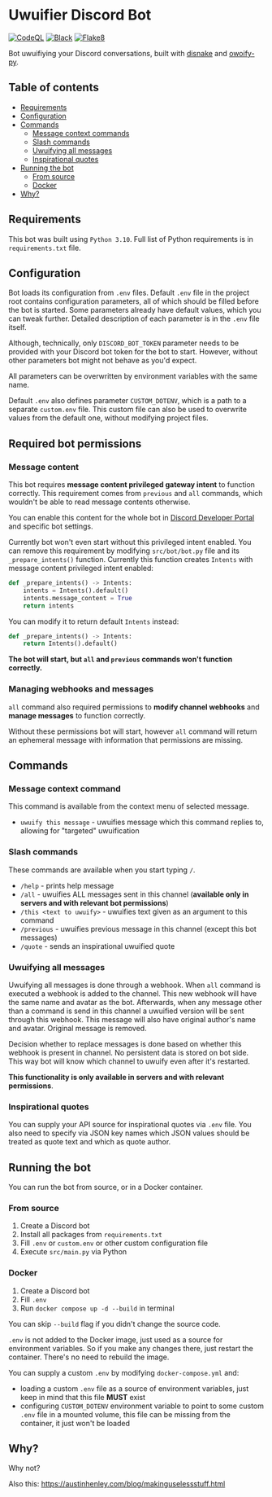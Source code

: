 # Uwuifier Discord Bot

[![CodeQL](https://github.com/Electronic-Mango/philosopher-discord-bot/actions/workflows/codeql.yml/badge.svg)](https://github.com/Electronic-Mango/philosopher-discord-bot/actions/workflows/codeql.yml)
[![Black](https://github.com/Electronic-Mango/philosopher-discord-bot/actions/workflows/black.yml/badge.svg)](https://github.com/Electronic-Mango/philosopher-discord-bot/actions/workflows/black.yml)
[![Flake8](https://github.com/Electronic-Mango/philosopher-discord-bot/actions/workflows/flake8.yml/badge.svg)](https://github.com/Electronic-Mango/philosopher-discord-bot/actions/workflows/flake8.yml)

Bot uwuifiying your Discord conversations, built with [disnake](https://github.com/DisnakeDev/disnake) and [owoify-py](https://github.com/deadshot465/owoify-py).



## Table of contents

- [Requirements](#requirements)
- [Configuration](#configuration)
- [Commands](#commands)
  - [Message context commands](#message-context-commands)
  - [Slash commands](#slash-commands)
  - [Uwuifying all messages](#uwuifying-all-messages)
  - [Inspirational quotes](#inspirational-quotes)
- [Running the bot](#running-the-bot)
  - [From source](#from-source)
  - [Docker](#docker)
- [Why?](#why)



## Requirements

This bot was built using `Python 3.10`.
Full list of Python requirements is in `requirements.txt` file.



## Configuration

Bot loads its configuration from `.env` files.
Default `.env` file in the project root contains configuration parameters, all of which should be filled before the bot is started.
Some parameters already have default values, which you can tweak further.
Detailed description of each parameter is in the `.env` file itself.

Although, technically, only `DISCORD_BOT_TOKEN` parameter needs to be provided with your Discord bot token for the bot to start.
However, without other parameters bot might not behave as you'd expect.

All parameters can be overwritten by environment variables with the same name.

Default `.env` also defines parameter `CUSTOM_DOTENV`, which is a path to a separate `custom.env` file.
This custom file can also be used to overwrite values from the default one, without modifying project files.



## Required bot permissions

### Message content

This bot requires **message content privileged gateway intent** to function correctly.
This requirement comes from `previous` and `all` commands, which wouldn't be able to read message contents otherwise.

You can enable this content for the whole bot in [Discord Developer Portal](https://discord.com/developers/applications) and specific bot settings.

Currently bot won't even start without this privileged intent enabled.
You can remove this requirement by modifying `src/bot/bot.py` file and its `_prepare_intents()` function.
Currently this function creates `Intents` with message content privileged intent enabled:

```python
def _prepare_intents() -> Intents:
    intents = Intents().default()
    intents.message_content = True
    return intents
```

You can modify it to return default `Intents` instead:

```python
def _prepare_intents() -> Intents:
    return Intents().default()
```

**The bot will start, but `all` and `previous` commands won't function correctly.**


### Managing webhooks and messages

`all` command also required permissions to **modify channel webhooks** and **manage messages** to function correctly.

Without these permissions bot will start, however `all` command will return an ephemeral message with information that permissions are missing.



## Commands

### Message context command

This command is available from the context menu of selected message.

 * `uwuify this message` - uwuifies message which this command replies to, allowing for "targeted" uwuification


### Slash commands

These commands are available when you start typing `/`.

 * `/help` - prints help message
 * `/all` - uwuifies ALL messages sent in this channel (**available only in servers and with relevant bot permissions**)
 * `/this <text to uwuify>` - uwuifies text given as an argument to this command
 * `/previous` - uwuifies previous message in this channel (except this bot messages)
 * `/quote` - sends an inspirational uwuified quote


### Uwuifying all messages

Uwuifying all messages is done through a webhook.
When `all` command is executed a webhook is added to the channel.
This new webhook will have the same name and avatar as the bot.
Afterwards, when any message other than a command is send in this channel a uwuified version will be sent through this webhook.
This message will also have original author's name and avatar.
Original message is removed.

Decision whether to replace messages is done based on whether this webhook is present in channel.
No persistent data is stored on bot side.
This way bot will know which channel to uwuify even after it's restarted.

**This functionality is only available in servers and with relevant permissions**.


### Inspirational quotes

You can supply your API source for inspirational quotes via `.env` file.
You also need to specify via JSON key names which JSON values should be treated as quote text and which as quote author.



## Running the bot

You can run the bot from source, or in a Docker container.


### From source

1. Create a Discord bot
1. Install all packages from `requirements.txt`
1. Fill `.env` or `custom.env` or other custom configuration file
1. Execute `src/main.py` via Python


### Docker

1. Create a Discord bot
1. Fill `.env`
1. Run `docker compose up -d --build` in terminal

You can skip `--build` flag if you didn't change the source code.

`.env` is not added to the Docker image, just used as a source for environment variables.
So if you make any changes there, just restart the container.
There's no need to rebuild the image.

You can supply a custom `.env` by modifying `docker-compose.yml` and:

 * loading a custom `.env` file as a source of environment variables, just keep in mind that this file **MUST** exist
 * configuring `CUSTOM_DOTENV` environment variable to point to some custom `.env` file in a mounted volume, this file can be missing from the container, it just won't be loaded



## Why?

Why not?

Also this: https://austinhenley.com/blog/makinguselessstuff.html
